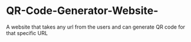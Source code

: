 # QR-Code-Generator-Website-
A website that takes any url from the users and can generate QR code for that specific URL
